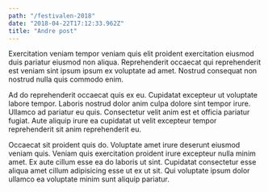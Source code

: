 ```yaml
---
path: "/festivalen-2018"
date: "2018-04-22T17:12:33.962Z"
title: "Andre post"
---
```

Exercitation veniam tempor veniam quis elit proident exercitation eiusmod duis pariatur eiusmod non aliqua. Reprehenderit occaecat qui reprehenderit est veniam sint ipsum ipsum ex voluptate ad amet. Nostrud consequat non nostrud nulla quis commodo enim.

Ad do reprehenderit occaecat quis ex eu. Cupidatat excepteur ut voluptate labore tempor. Laboris nostrud dolor anim culpa dolore sint tempor irure. Ullamco ad pariatur eu quis. Consectetur velit anim est et officia pariatur fugiat. Aute aliquip irure ea cupidatat ut velit excepteur tempor reprehenderit sit anim reprehenderit eu.

Occaecat sit proident quis do. Voluptate amet irure deserunt eiusmod veniam quis. Veniam quis exercitation proident irure excepteur nulla minim amet. Ex aute cillum esse ea do laboris ut sint. Cupidatat consectetur esse aliqua amet cillum adipisicing esse ut ex ut sit. Qui voluptate ipsum dolor ullamco ea voluptate minim sunt aliquip pariatur.